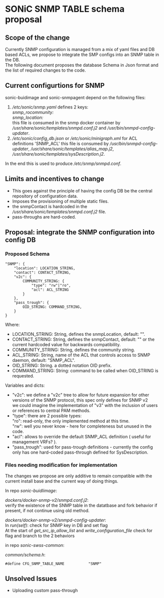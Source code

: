 # SONiC SNMP TABLE schema proposal #

## Scope of the change ##

Currently SNMP configuration is managed from a mix of yaml files and DB based ACLs, we propose to integrate the SMP configs into an SNMP table in the DB.  
The following document proposes the database Schema in Json format and the list of required changes to the code.

## Current configurtions for SNMP ##
sonic-buidimage and sonic-snmpagent depend on the following files:
1. */etc/sonic/snmp.yaml*
    defines 2 keys:  
        *snmp_rocommunity:*  
        *snmp_location:*  
   this file is consumed in the snmp docker container by */usr/share/sonic/templates/snmpd.conf.j2* and */usr/bin/snmpd-config-updater*.  
2. */etc/sonic/config_db.json* or */etc/sonic/minigraph.xml* for ACL definitions 'SNMP_ACL'
   this file is consumed by */usr/bin/snmpd-config-updater*, */usr/share/sonic/templates/alias_map.j2*, */usr/share/sonic/templates/sysDescription.j2*.

In the end this is used to produce */etc/snmp/snmpd.conf*.

## Limits and incentives to change ##
- This goes against the principle of having the config DB be the central repository of configuration data.
- Imposes the provisioning of multiple static files.
- the snmpContact is hardcoded in the */usr/share/sonic/templates/snmpd.conf.j2* file.
- pass-throughs are hard-coded.

## Proposal: integrate the SNMP configuration into config DB ##
### Proposed Schema ###

```
"SNMP": {
    "location": LOCATION_STRING,
    "contact": CONTACT_STRING,
    "v2c": {
        COMMUNITY_STRING: {
            "type": "rw"|"ro",
            "acl": ACL_STRING
        }
    },
    "pass_trough": {
        OID_STRING: COMMAND_STRING,
    }
}
```

Where:
- LOCATION_STRING:  String, defines the snmpLocation, default: "".  
- CONTACT_STRING:   String, defines the snmpContact, default: "" or the current hardcoded value for backwards compatibility.  
- COMMUNITY_STRING: String, defines the community string.  
- ACL_STRING:       String, name of the ACL that controls access to SNMP daemon, default: "SNMP_ACL".  
- OID_STRING:       String. a dotted notation OID prefix.  
- COMMAND_STRING:   String: command to be called when OID_STRING is requested.

Variables and dicts:
- "v2c": we define a "v2c" tree to allow for future expansion for other versions of the SNMP protocol, this spec only defines for SNMP v2  
       we could imagine the implementation of "v3" with the inclusion of users or references to central PAM methods.  
- "type":  there are 2 possible types:  
       "ro": read-only, the only implemented method at this time.  
       "rw": well you never know - here for completeness but unused in the code.  
- "acl":   allows to override the default SNMP_ACL definition ( useful for management VRFs? ).  
- "pass_trough": used for pass-trough definitions - currently the config only has one hard-coded pass-through defined for SysDescription.

### Files needing modification for implementation ###

The changes we propose are only additive to remain compatible with the current install base and the current way of doing things.

In repo *sonic-buidlimage*:

*dockers/docker-snmp-v2/snmpd.conf.j2*:  
    verify the existence of the SNMP table in the datatbase and fork behavior if present, if not continue using old method.

*dockers/docker-snmp-v2/snmpd-config-updater*:  
In *run(self)*: check for SNMP key in DB and set flag  
At the start of *get_src_ip_allow_list* and *write_configuration_file* check for flag and branch to the 2 behaviors


in repo *sonic-swss-common*: 

*common/schema.h*:  
```
#define CFG_SNMP_TABLE_NAME           "SNMP"
```
## Unsolved Issues ##
- Uploading custom pass-through
